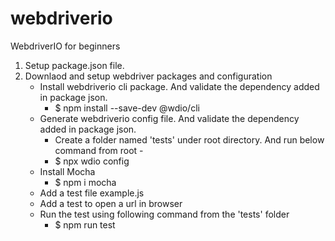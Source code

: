 # webdriverio
WebdriverIO for beginners

1. Setup package.json file.
2. Downlaod and setup webdriver packages and configuration
    * Install webdriverio cli package. And validate the dependency added in package json.
	    * $ npm install --save-dev @wdio/cli
	* Generate webdriverio config file. And validate the dependency added in package json.
	    * Create a folder named 'tests' under root directory. And run below command from root -
	    * $ npx wdio config
	* Install Mocha
	    * $ npm i mocha
	* Add a test file example.js
	* Add a test to open a url in browser
	* Run the test using following command from the 'tests' folder
	    * $ npm run test
